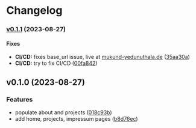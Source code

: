 # Changelog

### [v0.1.1](https://gitlab.com/mukund-yedunuthala/portfolio-zola-tabi/compare/v0.1.0...v0.1.1) (2023-08-27)

#### Fixes

* **CI/CD:** fixes base_url issue, live at
[mukund-yedunuthala.de](mukund-yedunuthala.de)
([35aa30a](https://gitlab.com/mukund-yedunuthala/portfolio-zola-tabi/commit/35aa30a826f3b832575e8fa973b853731d41ebe3))
* **CI/CD:** try to fix CI/CD
([00fa842](https://gitlab.com/mukund-yedunuthala/portfolio-zola-tabi/commit/00fa842f5889c659a03acd41bc1b81f2c16b48b2))

## v0.1.0 (2023-08-27)

### Features

* populate about and projects
([018c93b](https://gitlab.com/mukund-yedunuthala/portfolio-zola-tabi/commit/018c93b14889ff4b76d4320f9fc85bc19a3bd276))
* add home, projects, impressum pages
([b8d76ec](https://gitlab.com/mukund-yedunuthala/portfolio-zola-tabi/commit/b8d76eccc8cab23b757dada8b9d5d7274942b822))
